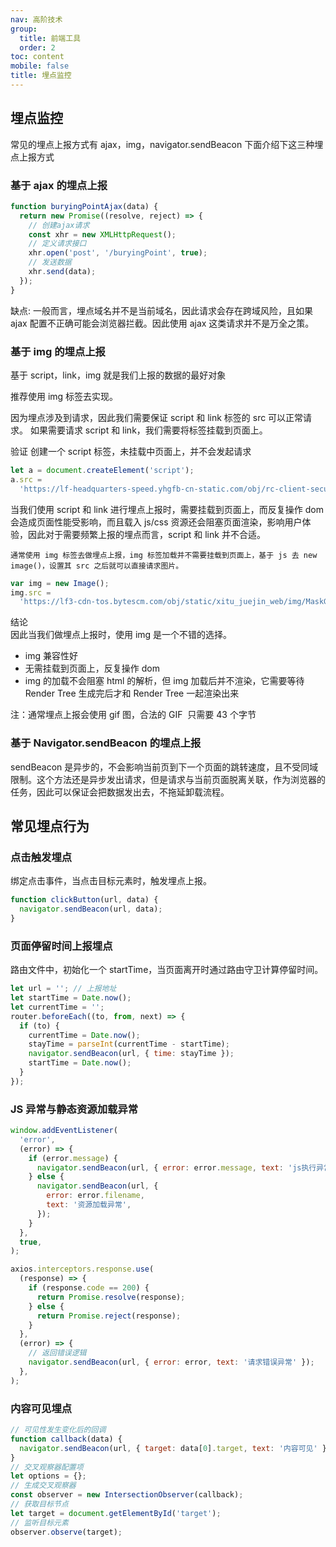 ```yaml
---
nav: 高阶技术
group:
  title: 前端工具
  order: 2
toc: content
mobile: false
title: 埋点监控
---
```


## 埋点监控

常见的埋点上报方式有 ajax，img，navigator.sendBeacon 下面介绍下这三种埋点上报方式

### 基于 ajax 的埋点上报

```js
function buryingPointAjax(data) {
  return new Promise((resolve, reject) => {
    // 创建ajax请求
    const xhr = new XMLHttpRequest();
    // 定义请求接口
    xhr.open('post', '/buryingPoint', true);
    // 发送数据
    xhr.send(data);
  });
}
```

缺点: 一般而言，埋点域名并不是当前域名，因此请求会存在跨域风险，且如果 ajax 配置不正确可能会浏览器拦截。因此使用 ajax 这类请求并不是万全之策。

### 基于 img 的埋点上报

基于 script，link，img 就是我们上报的数据的最好对象

推荐使用 img 标签去实现。

因为埋点涉及到请求，因此我们需要保证 script 和 link 标签的 src 可以正常请求。
如果需要请求 script 和 link，我们需要将标签挂载到页面上。

验证 创建一个 script 标签，未挂载中页面上，并不会发起请求

```js
let a = document.createElement('script');
a.src =
  'https://lf-headquarters-speed.yhgfb-cn-static.com/obj/rc-client-security/web/stable/1.0.0.28/bdms.js';
```

当我们使用 script 和 link 进行埋点上报时，需要挂载到页面上，而反复操作 dom 会造成页面性能受影响，而且载入 js/css 资源还会阻塞页面渲染，影响用户体验，因此对于需要频繁上报的埋点而言，script 和 link 并不合适。

`通常使用 img 标签去做埋点上报，img 标签加载并不需要挂载到页面上，基于 js 去 new image()，设置其 src 之后就可以直接请求图片。`

```js
var img = new Image();
img.src =
  'https://lf3-cdn-tos.bytescm.com/obj/static/xitu_juejin_web/img/MaskGroup.13dfc4f1.png';
```

结论  
因此当我们做埋点上报时，使用 img 是一个不错的选择。

- img 兼容性好
- 无需挂载到页面上，反复操作 dom
- img 的加载不会阻塞 html 的解析，但 img 加载后并不渲染，它需要等待 Render Tree 生成完后才和 Render Tree 一起渲染出来

注：通常埋点上报会使用 gif 图，合法的 GIF  只需要 43 个字节

### 基于 Navigator.sendBeacon 的埋点上报

sendBeacon 是异步的，不会影响当前页到下一个页面的跳转速度，且不受同域限制。这个方法还是异步发出请求，但是请求与当前页面脱离关联，作为浏览器的任务，因此可以保证会把数据发出去，不拖延卸载流程。

## 常见埋点行为

### 点击触发埋点

绑定点击事件，当点击目标元素时，触发埋点上报。

```js
function clickButton(url, data) {
  navigator.sendBeacon(url, data);
}
```

### 页面停留时间上报埋点

路由文件中，初始化一个 startTime，当页面离开时通过路由守卫计算停留时间。

```js
let url = ''; // 上报地址
let startTime = Date.now();
let currentTime = '';
router.beforeEach((to, from, next) => {
  if (to) {
    currentTime = Date.now();
    stayTime = parseInt(currentTime - startTime);
    navigator.sendBeacon(url, { time: stayTime });
    startTime = Date.now();
  }
});
```

### JS 异常与静态资源加载异常

```js
window.addEventListener(
  'error',
  (error) => {
    if (error.message) {
      navigator.sendBeacon(url, { error: error.message, text: 'js执行异常' });
    } else {
      navigator.sendBeacon(url, {
        error: error.filename,
        text: '资源加载异常',
      });
    }
  },
  true,
);

axios.interceptors.response.use(
  (response) => {
    if (response.code == 200) {
      return Promise.resolve(response);
    } else {
      return Promise.reject(response);
    }
  },
  (error) => {
    // 返回错误逻辑
    navigator.sendBeacon(url, { error: error, text: '请求错误异常' });
  },
);
```

### 内容可见埋点

```js
// 可见性发生变化后的回调
function callback(data) {
  navigator.sendBeacon(url, { target: data[0].target, text: '内容可见' });
}
// 交叉观察器配置项
let options = {};
// 生成交叉观察器
const observer = new IntersectionObserver(callback);
// 获取目标节点
let target = document.getElementById('target');
// 监听目标元素
observer.observe(target);
```
